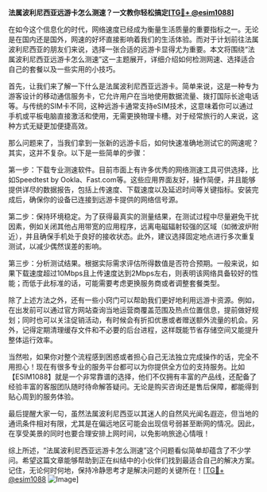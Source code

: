 **法属波利尼西亚远游卡怎么测速？一文教你轻松搞定[[TG💪+ @esim1088](https://t.me/s/esim1088)]**

在如今这个信息化的时代，网络速度已经成为衡量生活质量的重要指标之一。无论是在国内还是国外，网速的好坏直接影响着我们的生活体验。而对于计划前往法属波利尼西亚的朋友们来说，选择一张合适的远游卡显得尤为重要。本文将围绕“法属波利尼西亚远游卡怎么测速”这一主题展开，详细介绍如何检测网速、选择适合自己的套餐以及一些实用的小技巧。

首先，让我们来了解一下什么是法属波利尼西亚远游卡。简单来说，这是一种专为游客设计的移动通信服务卡，它允许用户在当地使用数据流量、拨打国际长途电话等。与传统的SIM卡不同，这种远游卡通常支持eSIM技术，这意味着你可以通过手机或平板电脑直接激活和使用，无需更换物理卡槽。对于经常旅行的人来说，这种方式无疑更加便捷高效。

那么问题来了，当我们拿到一张新的远游卡后，如何快速准确地测试它的网速呢？其实，这并不复杂。以下是一些简单的步骤：

第一步：下载专业测速软件。目前市面上有许多优秀的网络测速工具可供选择，比如Speedtest by Ookla、Fast.com等。这些应用界面友好，操作简便，并且能够提供详尽的数据报告，包括上传速度、下载速度以及延迟时间等关键指标。安装完成后，确保你的设备已连接到远游卡提供的网络信号源。

第二步：保持环境稳定。为了获得最真实的测量结果，在测试过程中尽量避免干扰因素，例如关闭其他占用带宽的应用程序，远离电磁辐射较强的区域（如微波炉附近），并且确保手机处于良好的接收状态。此外，建议选择固定地点进行多次重复测试，以减少偶然误差的影响。

第三步：分析测试结果。根据实际需求评估所得数值是否符合预期。一般来说，如果下载速度超过10Mbps且上传速度达到2Mbps左右，则表明该网络具备较好的性能；而低于此标准的话，可能需要考虑更换服务商或者调整套餐类型。

除了上述方法之外，还有一些小窍门可以帮助我们更好地利用远游卡资源。例如，在出发前可以通过官方网站查询当地运营商覆盖范围及热点位置信息，提前做好规划；同时也可以关注促销活动，有时候会有折扣优惠或者赠送额外流量的机会。另外，记得定期清理缓存文件和不必要的后台进程，这样既能节省存储空间又能提升整体运行效率。

当然啦，如果你对整个流程感到困惑或者担心自己无法独立完成操作的话，完全不用担心！现在有很多专业的服务平台都可以为你提供全方位的支持服务。比如【ESIM1088】就是一个非常靠谱的选择，他们不仅拥有丰富的产品线，还配备了经验丰富的客服团队随时待命解答疑问。无论是购买咨询还是售后保障，都能得到贴心周到的服务体验。

最后提醒大家一句，虽然法属波利尼西亚以其迷人的自然风光闻名遐迩，但当地的通讯条件相对有限，尤其是在偏远地区可能会出现信号弱甚至断网的情况。因此，在享受美景的同时也要合理安排上网时间，以免影响旅途心情哦！

综上所述，“法属波利尼西亚远游卡怎么测速”这个问题看似简单却蕴含了不少学问。希望这篇文章能够帮助到正在纠结中的小伙伴们找到最适合自己的解决方案。记住，无论何时何地，保持冷静思考才是解决问题的关键所在！[[TG💪+ @esim1088](https://t.me/s/esim1088) ![Image](https://i.postimg.cc/4NQfJmqS/Snipaste-2025-05-13-00-14-12.png)]